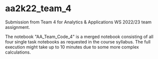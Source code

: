 # aa2k22_team_4
Submission from Team 4 for Analytics & Applications WS 2022/23 team assignment.

The notebook "AA_Team_Code_4" is a merged notebook consisting of all four single task notebooks as requested in the course syllabus.
The full execution might take up to 10 minutes due to some more complex calculations.